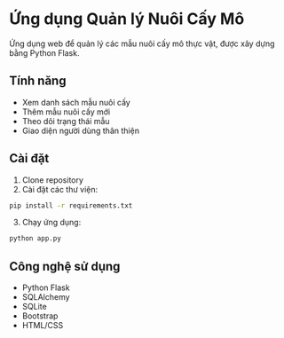 # Ứng dụng Quản lý Nuôi Cấy Mô

Ứng dụng web để quản lý các mẫu nuôi cấy mô thực vật, được xây dựng bằng Python Flask.

## Tính năng

- Xem danh sách mẫu nuôi cấy
- Thêm mẫu nuôi cấy mới
- Theo dõi trạng thái mẫu
- Giao diện người dùng thân thiện

## Cài đặt

1. Clone repository
2. Cài đặt các thư viện:
```bash
pip install -r requirements.txt
```

3. Chạy ứng dụng:
```bash
python app.py
```

## Công nghệ sử dụng

- Python Flask
- SQLAlchemy
- SQLite
- Bootstrap
- HTML/CSS 